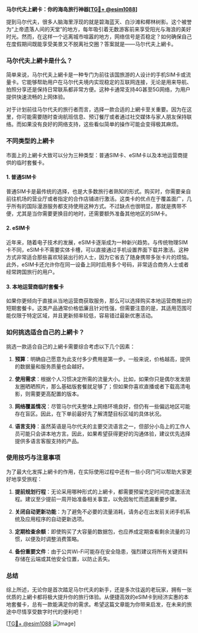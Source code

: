 **马尔代夫上網卡：你的海岛旅行神器[[TG💪+ @esim1088](https://t.me/s/esim1088)]**

提到马尔代夫，很多人脑海里浮现的就是碧海蓝天、白沙滩和椰林树影。这个被誉为“上帝遗落人间的天堂”的地方，每年吸引着无数游客前来享受阳光与海浪的美好时光。然而，在这样一个远离城市喧嚣的地方，网络信号是否稳定？如何确保自己在度假期间既能享受美景又不脱离社交圈？答案就是——马尔代夫上網卡。

### 马尔代夫上網卡是什么？

简单来说，马尔代夫上網卡是一种专门为前往该国旅游的人设计的手机SIM卡或流量卡。它能够帮助用户在马尔代夫境内实现稳定的互联网连接，无论是用来导航、拍照分享还是保持日常联系都非常方便。这种卡通常支持4G甚至5G网络，为用户提供快速流畅的上网体验。

对于计划前往马尔代夫的旅行者而言，选择一款合适的上網卡至关重要。因为在这里，你可能需要随时查询航班信息、预订餐厅或者通过社交媒体与家人朋友保持联络。而如果没有良好的网络支持，这些看似简单的操作可能会变得极其麻烦。

### 不同类型的上網卡

市面上的上網卡大致可以分为三种类型：普通SIM卡、eSIM卡以及本地运营商提供的临时套餐卡。

#### 1. 普通SIM卡
普通SIM卡是最传统的选择，也是大多数旅行者熟知的形式。购买时，你需要亲自前往机场的营业厅或者指定的合作店铺进行激活。这类卡的优点在于覆盖面广，几乎所有的国际漫游服务都支持使用这种方式。不过缺点也很明显，那就是携带不便，尤其是当你需要更换目的地时，还需要额外准备其他地区的SIM卡。

#### 2. eSIM卡
近年来，随着电子技术的发展，eSIM卡逐渐成为一种新兴趋势。与传统物理SIM卡不同，eSIM卡不需要实体卡槽，可以直接通过手机设置界面下载并激活。这种方式非常适合那些喜欢轻装出行的人士，因为它省去了随身携带多张卡片的烦恼。此外，eSIM卡还允许你在同一设备上同时启用多个号码，非常适合商务人士或者经常跨国旅行的用户。

#### 3. 本地运营商临时套餐卡
如果你更倾向于直接从当地运营商获取服务，那么可以选择购买本地运营商推出的短期套餐卡。这类产品通常价格低廉且针对性强，但需要注意的是，其适用范围可能仅限于特定区域，并且更新频率较低，容易错过最新优惠活动。

### 如何挑选适合自己的上網卡？

挑选一款适合自己的上網卡需要综合考虑以下几个因素：

1. **预算**：明确自己愿意为此支付多少费用是第一步。一般来说，价格越高，提供的数据量和服务质量也会越好。
   
2. **使用需求**：根据个人习惯决定所需的流量大小。比如，如果你只是偶尔发发朋友圈晒晒照片，那么基础版套餐就足够了；但如果你喜欢直播或者下载高清电影，则需要更高配置的版本。

3. **网络覆盖情况**：尽管马尔代夫整体上网络环境良好，但仍有一些偏远地区可能存在盲区。因此，在下单前最好先了解清楚目标区域的具体状况。

4. **语言支持**：虽然英语是马尔代夫的主要交流语言之一，但部分小岛上的工作人员可能只会讲本地方言。因此，如果希望获得更好的沟通体验，建议优先选择提供多语言客服支持的产品。

### 使用技巧与注意事项

为了最大化发挥上網卡的作用，在实际使用过程中还有一些小窍门可以帮助大家更好地享受旅程：

1. **提前规划行程**：无论采用哪种形式的上網卡，都需要预留充足时间完成激活流程。建议至少提前一周开始准备相关事宜，以免因匆忙而遗漏重要步骤。

2. **关闭自动更新功能**：为了避免不必要的流量消耗，请务必在出发前关闭手机系统及应用程序的自动更新选项。

3. **定期检查余额**：即使购买了大容量的数据包，也应养成定期查看剩余流量的习惯，以便及时调整消费策略。

4. **备份重要文件**：由于公共Wi-Fi可能存在安全隐患，强烈建议将所有关键资料存储在云端或其他安全位置，以防止丢失。

### 总结

综上所述，无论你是首次踏足马尔代夫的新手，还是多次往返的老玩家，拥有一张优质的上網卡都将极大提升你的旅行体验。从便捷高效的eSIM卡到经济实惠的本地套餐卡，总有一款能满足你的需求。希望这篇文章能为你带来启发，在未来的旅途中尽情享受数字时代的便利吧！

[[TG💪+ @esim1088](https://t.me/s/esim1088) ![Image](https://i.postimg.cc/4NQfJmqS/Snipaste-2025-05-13-00-14-12.png)]